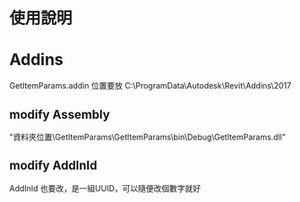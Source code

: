 # 使用說明


# Addins
GetItemParams.addin 位置要放
C:\ProgramData\Autodesk\Revit\Addins\2017

## modify Assembly
"資料夾位置\GetItemParams\GetItemParams\bin\Debug\GetItemParams.dll"

## modify AddInId
AddInId 也要改，是一組UUID，可以隨便改個數字就好



